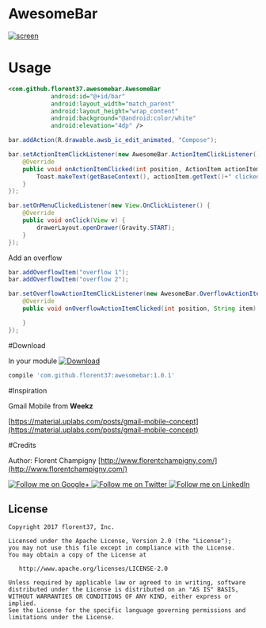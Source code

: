 # AwesomeBar

[![screen](https://raw.githubusercontent.com/florent37/AwesomeBar/master/media/awesomebar.gif)](https://www.github.com/florent37/AwesomeBar)

# Usage

```xml
<com.github.florent37.awesomebar.AwesomeBar
            android:id="@+id/bar"
            android:layout_width="match_parent"
            android:layout_height="wrap_content"
            android:background="@android:color/white"
            android:elevation="4dp" />
```

```java
bar.addAction(R.drawable.awsb_ic_edit_animated, "Compose");

bar.setActionItemClickListener(new AwesomeBar.ActionItemClickListener() {
    @Override
    public void onActionItemClicked(int position, ActionItem actionItem) {
        Toast.makeText(getBaseContext(), actionItem.getText()+" clicked", Toast.LENGTH_LONG).show();
    }
});

bar.setOnMenuClickedListener(new View.OnClickListener() {
    @Override
    public void onClick(View v) {
        drawerLayout.openDrawer(Gravity.START);
    }
});
```

Add an overflow

```java
bar.addOverflowItem("overflow 1");
bar.addOverflowItem("overflow 2");

bar.setOverflowActionItemClickListener(new AwesomeBar.OverflowActionItemClickListener() {
    @Override
    public void onOverflowActionItemClicked(int position, String item) {

    }
});
```

#Download

In your module [![Download](https://api.bintray.com/packages/florent37/maven/AwesomeBar/images/download.svg)](https://bintray.com/florent37/maven/AwesomeBar/_latestVersion)
```groovy
compile 'com.github.florent37:awesomebar:1.0.1'
```

#Inspiration

Gmail Mobile from **Weekz**

[https://material.uplabs.com/posts/gmail-mobile-concept](https://material.uplabs.com/posts/gmail-mobile-concept)

#Credits

Author: Florent Champigny [http://www.florentchampigny.com/](http://www.florentchampigny.com/)

<a href="https://plus.google.com/+florentchampigny">
  <img alt="Follow me on Google+"
       src="https://raw.githubusercontent.com/florent37/DaVinci/master/mobile/src/main/res/drawable-hdpi/gplus.png" />
</a>
<a href="https://twitter.com/florent_champ">
  <img alt="Follow me on Twitter"
       src="https://raw.githubusercontent.com/florent37/DaVinci/master/mobile/src/main/res/drawable-hdpi/twitter.png" />
</a>
<a href="https://www.linkedin.com/in/florentchampigny">
  <img alt="Follow me on LinkedIn"
       src="https://raw.githubusercontent.com/florent37/DaVinci/master/mobile/src/main/res/drawable-hdpi/linkedin.png" />
</a>


License
--------

    Copyright 2017 florent37, Inc.

    Licensed under the Apache License, Version 2.0 (the "License");
    you may not use this file except in compliance with the License.
    You may obtain a copy of the License at

       http://www.apache.org/licenses/LICENSE-2.0

    Unless required by applicable law or agreed to in writing, software
    distributed under the License is distributed on an "AS IS" BASIS,
    WITHOUT WARRANTIES OR CONDITIONS OF ANY KIND, either express or implied.
    See the License for the specific language governing permissions and
    limitations under the License.
